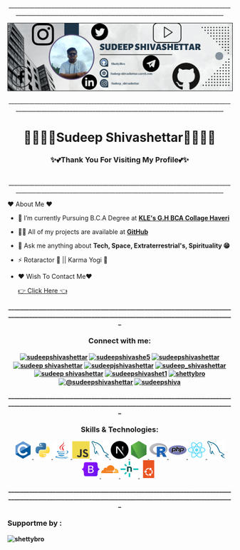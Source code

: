 <p align="center">_______________________________________________________________________________________________________________________________________________________</p>

<p><img align="Center" src="https://github.com/ShettyBro/ShettyBro/blob/main/pics/banner.png" width="2048" border="1" /></p>

<p align="center">_______________________________________________________________________________________________________________________________________________________</p>

<h1  align="center"> 🥷🥷🧑‍💻Sudeep Shivashettar🧑‍💻🥷🥷</h1>

 <h3 align="center"> <td><tr><table>✨💕Thank You For Visiting My Profile💕✨ </td></tr></table></h3>

<p align="center">_______________________________________________________________________________________________________________________________________________________</p>




<p align="left"> ❤️ About Me ❤️</p><p></p>

- 🔭 I’m currently Pursuing B.C.A Degree at <b>[ KLE's G.H BCA Collage Haveri](https://klebcahaveri.com) </b>

- 👨‍💻 All of my projects are available at <b> [GitHub](github.com/ShettyBro)</b>

- 💬 Ask me anything about **Tech, Space, Extraterrestrial's, Spirituality 😁**

- ⚡  Rotaractor 🥰 || Karma Yogi 🚩
  
- ❤️ Wish To Contact Me❤️<p>  [👉 Click Here 👈](https://bit.ly/3dM0RE8)</b></p>
<b>


<p align="center">_______________________________________________________________________________________________________________________________________________________</p>

<h3 align="center">Connect with me:</h3>
<p align="center">
<a href="https://dev.to/sudeepshivashettar" target="blank"><img align="center" src="https://raw.githubusercontent.com/rahuldkjain/github-profile-readme-generator/master/src/images/icons/Social/devto.svg" alt="sudeepshivashettar" height="30" width="40" /></a>
<a href="https://twitter.com/sudeepshivashe5" target="blank"><img align="center" src="https://raw.githubusercontent.com/rahuldkjain/github-profile-readme-generator/master/src/images/icons/Social/twitter.svg" alt="sudeepshivashe5" height="30" width="40" /></a>
<a href="https://linkedin.com/in/sudeepshivashettar" target="blank"><img align="center" src="https://raw.githubusercontent.com/rahuldkjain/github-profile-readme-generator/master/src/images/icons/Social/linked-in-alt.svg" alt="sudeepshivashettar" height="30" width="40" /></a>
<a href="https://stackoverflow.com/users/sudeep shivashettar" target="blank"><img align="center" src="https://raw.githubusercontent.com/rahuldkjain/github-profile-readme-generator/master/src/images/icons/Social/stack-overflow.svg" alt="sudeep shivashettar" height="30" width="40" /></a>
<a href="https://fb.com/sudeepjshivashettar" target="blank"><img align="center" src="https://raw.githubusercontent.com/rahuldkjain/github-profile-readme-generator/master/src/images/icons/Social/facebook.svg" alt="sudeepjshivashettar" height="30" width="40" /></a>
<a href="https://instagram.com/sudeep_shivashettar" target="blank"><img align="center" src="https://raw.githubusercontent.com/rahuldkjain/github-profile-readme-generator/master/src/images/icons/Social/instagram.svg" alt="sudeep_shivashettar" height="30" width="40" /></a>
<a href="https://www.youtube.com/c/sudeep shivashettar" target="blank"><img align="center" src="https://raw.githubusercontent.com/rahuldkjain/github-profile-readme-generator/master/src/images/icons/Social/youtube.svg" alt="sudeep shivashettar" height="30" width="40" /></a>
<a href="https://www.hackerrank.com/sudeepshivashet1" target="blank"><img align="center" src="https://raw.githubusercontent.com/rahuldkjain/github-profile-readme-generator/master/src/images/icons/Social/hackerrank.svg" alt="sudeepshivashet1" height="30" width="40" /></a>
<a href="https://www.leetcode.com/shettybro" target="blank"><img align="center" src="https://raw.githubusercontent.com/rahuldkjain/github-profile-readme-generator/master/src/images/icons/Social/leet-code.svg" alt="shettybro" height="30" width="40" /></a>
<a href="https://www.hackerearth.com/@sudeepshivashettar" target="blank"><img align="center" src="https://raw.githubusercontent.com/rahuldkjain/github-profile-readme-generator/master/src/images/icons/Social/hackerearth.svg" alt="@sudeepshivashettar" height="30" width="40" /></a>
<a href="https://www.topcoder.com/members/sudeepshiva" target="blank"><img align="center" src="https://raw.githubusercontent.com/rahuldkjain/github-profile-readme-generator/master/src/images/icons/Social/topcoder.svg" alt="sudeepshiva" height="30" width="40" /></a>
</p>
<p align="center">_______________________________________________________________________________________________________________________________________________________</p>

<h3 align="center">Skills & Technologies:</h3>
<p align="center"> <a href="https://www.cprogramming.com/" target="_blank" rel="noreferrer"> <img src="https://raw.githubusercontent.com/devicons/devicon/master/icons/c/c-original.svg" alt="c" width="40" height="40"/> <a href="https://www.python.org/" target="_blank" rel="noreferrer"> <img src="https://github.com/devicons/devicon/blob/master/icons/python/python-original.svg" alt="python" width="40" height="40"/> </a> </a> <a href="https://www.java.com/en/" target="_blank" rel="noreferrer"> <img src="https://github.com/devicons/devicon/blob/master/icons/java/java-original.svg" alt="java" width="40" height="40"/> </a> <a href="https://www.javascript.com/" target="_blank" rel="noreferrer"> <img src="https://github.com/devicons/devicon/blob/master/icons/javascript/javascript-original.svg" alt="javascript" width="40" height="40"/> </a> <a href="https://www.mysql.com/" target="_blank" rel="noreferrer"> <img src="https://github.com/devicons/devicon/blob/master/icons/mysql/mysql-original.svg" alt="mysql" width="40" height="40"/> </a> <a href="https://nextjs.org/" target="_blank" rel="noreferrer"> <img src="https://github.com/devicons/devicon/blob/master/icons/nextjs/nextjs-original.svg" alt="nextjs" width="40" height="40"/> </a> <a href="https://nodejs.org/en" target="_blank" rel="noreferrer"> <img src="https://github.com/devicons/devicon/blob/master/icons/nodejs/nodejs-original.svg" alt="nodejs" width="40" height="40"/> </a> <a href="https://www.r-project.org//" target="_blank" rel="noreferrer"> <img src="https://github.com/devicons/devicon/blob/master/icons/r/r-original.svg" alt="r" width="40" height="40"/> </a> <a href="https://www.php.net/" target="_blank" rel="noreferrer"> <img src="https://github.com/devicons/devicon/blob/master/icons/php/php-original.svg" alt="php" width="40" height="40"/> </a> <a href="https://react.dev/" target="_blank" rel="noreferrer"> <img src="https://github.com/devicons/devicon/blob/master/icons/react/react-original.svg" alt="react" width="40" height="40"/> </a> <a href="https://www.mysql.com/" target="_blank" rel="noreferrer"> <img src="https://github.com/devicons/devicon/blob/master/icons/mysql/mysql-original.svg" alt="mysql" width="40" height="40"/> </a> <a href="https://getbootstrap.com/" target="_blank" rel="noreferrer"> <img src="https://github.com/devicons/devicon/blob/master/icons/bootstrap/bootstrap-original.svg" alt="bootstrap" width="40" height="40"/> </a> <a href="https://www.cloudflare.com/en-in/" target="_blank" rel="noreferrer"> <img src="https://github.com/devicons/devicon/blob/master/icons/cloudflare/cloudflare-original.svg" alt="cloudflare" width="40" height="40"/> </a> <a href="https://www.netlify.com/" target="_blank" rel="noreferrer"> <img src="https://github.com/devicons/devicon/blob/master/icons/netlify/netlify-original.svg" alt="netlify" width="40" height="40"/> </a> <a href="https://ubuntu.com/" target="_blank" rel="noreferrer"> <img src="https://github.com/devicons/devicon/blob/master/icons/ubuntu/ubuntu-original.svg" alt="ubuntu" width="40" height="40"/> </a> </p> 

<p align="center">_______________________________________________________________________________________________________________________________________________________</p>

<h3 align="left">Supportme by :</h3>
<p ><a  href="https://www.buymeacoffee.com/shettybro"> <img align="left" src="https://cdn.buymeacoffee.com/buttons/v2/default-yellow.png" height="50" width="210" alt="shettybro" /></a></p><br><br>
